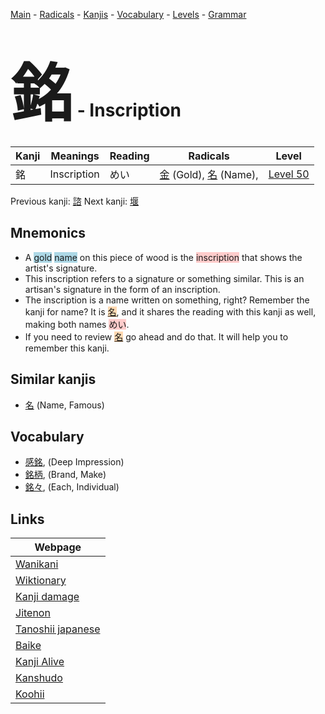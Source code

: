 <style> bigfont {font-size: 100px}</style>
[Main](../index.md) -
[Radicals](../radicals.md) -
[Kanjis](../kanjis.md) -
[Vocabulary](../vocabulary.md) -
[Levels](../levels.md) -
[Grammar](../grammar.md)
# <bigfont> 銘</bigfont> - Inscription 

| Kanji | Meanings | Reading | Radicals | Level |
| --- | --- | --- | --- | --- |
| 銘 | Inscription | めい | [金](../radicals/金.md) (Gold), [名](../radicals/名.md) (Name),  | [Level 50](../levels/wk_level50.md) |

Previous kanji: [諮](諮.md) Next kanji: [堰](堰.md) 

## Mnemonics
 * A <span style="background-color:#ADD8E6"> gold</span> <span style="background-color:#ADD8E6"> name</span> on this piece of wood is the <span style="background-color:#ffcccb"> inscription</span> that shows the artist's signature.
* This inscription refers to a signature or something similar. This is an artisan's signature in the form of an inscription.
* The inscription is a name written on something, right? Remember the kanji for name? It is <span style="background-color:#fed8b1"> [名](https://jisho.org/search/名)</span>, and it shares the reading with this kanji as well, making both names <span style="background-color:#ffcccb"> めい</span>.
* If you need to review <span style="background-color:#fed8b1"> [名](https://jisho.org/search/名)</span> go ahead and do that. It will help you to remember this kanji.


## Similar kanjis
 * [名](名.md) (Name, Famous)


## Vocabulary
 * [感銘](../vocabulary/銘.md), (Deep Impression)
* [銘柄](../vocabulary/銘.md), (Brand, Make)
* [銘々](../vocabulary/銘.md), (Each, Individual)



## Links 

| Webpage |
| --- |
| [Wanikani          ](https://www.wanikani.com/kanji/銘) |
| [Wiktionary        ](https://en.wiktionary.org/wiki/銘) |
| [Kanji damage      ](http://www.kanjidamage.com/kanji/search?utf8=✓&q=銘) |
| [Jitenon           ](https://jitenon.com/kanji/銘) |
| [Tanoshii japanese ](https://www.tanoshiijapanese.com/dictionary/kanji.cfm?k=銘) |
| [Baike             ](https://baike.baidu.com/item/銘) |
| [Kanji Alive       ](https://app.kanjialive.com/銘) |
| [Kanshudo          ](https://www.kanshudo.com/searchmn?q=銘) |
| [Koohii            ](https://kanji.koohii.com/study/kanji/銘) |

